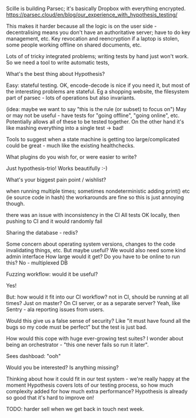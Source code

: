 
Scille is building Parsec; it's basically Dropbox with everything encrypted.
https://parsec.cloud/en/blog/our_experience_with_hypothesis_testing/

This makes it harder because all the logic is on the user side - decentralising
means you don't have an authoritative server; have to do key management, etc.
Key revocation and reencryption if a laptop is stolen, some people working offline
on shared documents, etc.

Lots of of tricky integrated problems; writing tests by hand just won't work.
So we need a tool to write automatic tests,



What's the best thing about Hypothesis?

Easy: stateful testing.  OK, encode-decode is nice if you need it, but most
of the interesting problems are stateful.  Eg a shopping website, the filesystem
part of parsec - lots of operations but also invariants.

(idea: maybe we want to say "this is the rule (or subset) to focus on")
May or may not be useful - have tests for "going offline", "going online",
etc.  Potentially allows all of these to be tested together.
On the other hand it's like mashing everything into a single test -> bad!

Tools to suggest when a state machine is getting too large/complicated
could be great - much like the existing healthchecks.



What plugins do you wish for, or were easier to write?

Just hypothesis-trio!  Works beautifully :-)



What's your biggest pain point / wishlist?

when running multiple times; sometimes nondeterministic
adding print() etc (ie source code in hash)
the workarounds are fine so this is just annoying though.

there was an issue with inconsistency in the CI
All tests OK locally, then pushing to CI and it would randomly fail



Sharing the database - redis?

Some concern about operating system versions, changes to the code
invalidating things, etc.  But maybe useful?
We would also need some kind admin interface
How large would it get?
Do you have to be online to run this?  No - multiplexed DB



Fuzzing workflow: would it be useful?

Yes!

But: how would it fit into our CI workflow?  not in CI, should
be running at all times?
Just on master?  On CI server, or as a separate server?
Yeah, like Sentry - ala reporting issues from users.

Would this give us a false sense of security?  Like "it must have
found all the bugs so my code must be perfect" but the test is just bad.

How would this cope with huge ever-growing test suites?
I wonder about being an orchestrator - "this one never fails so run it later".

Sees dashboad: "ooh"

Would you be interested?  Is anything missing?

Thinking about how it could fit in our test system - we're really happy at the moment
Hypothesis covers lots of our testing process, so how much complexity added for
how much extra performance?
Hypothesis is already so good that it's hard to improve on!

TODO: harder sell when we get back in touch next week.


